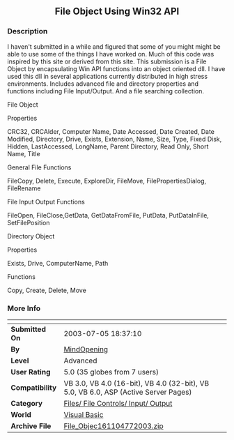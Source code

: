 ﻿<div align="center">

## File Object Using Win32 API


</div>

### Description

I haven't submitted in a while and figured that some of you might might be able to use some of the things I have worked on. Much of this code was inspired by this site or derived from this site. This submission is a File Object by encapsulating Win API functions into an object oriented dll. I have used this dll in several applications currently distributed in high stress environments. Includes advanced file and directory properties and functions including File Input/Output. And a file searching collection.

File Object

Properties

CRC32, CRCAlder, Computer Name, Date Accessed, Date Created, Date Modified, Directory, Drive, Exists, Extension, Name, Size, Type, Fixed Disk, Hidden, LastAccessed, LongName, Parent Directory, Read Only, Short Name, Title

General File Functions

FileCopy, Delete, Execute, ExploreDir, FileMove, FilePropertiesDialog, FileRename

File Input Output Functions

FileOpen, FileClose,GetData, GetDataFromFile, PutData, PutDataInFile, SetFilePosition

Directory Object

Properties

Exists, Drive, ComputerName, Path

Functions

Copy, Create, Delete, Move
 
### More Info
 


<span>             |<span>
---                |---
**Submitted On**   |2003-07-05 18:37:10
**By**             |[MindOpening](https://github.com/Planet-Source-Code/PSCIndex/blob/master/ByAuthor/mindopening.md)
**Level**          |Advanced
**User Rating**    |5.0 (35 globes from 7 users)
**Compatibility**  |VB 3\.0, VB 4\.0 \(16\-bit\), VB 4\.0 \(32\-bit\), VB 5\.0, VB 6\.0, ASP \(Active Server Pages\) 
**Category**       |[Files/ File Controls/ Input/ Output](https://github.com/Planet-Source-Code/PSCIndex/blob/master/ByCategory/files-file-controls-input-output__1-3.md)
**World**          |[Visual Basic](https://github.com/Planet-Source-Code/PSCIndex/blob/master/ByWorld/visual-basic.md)
**Archive File**   |[File\_Objec161104772003\.zip](https://github.com/Planet-Source-Code/mindopening-file-object-using-win32-api__1-46708/archive/master.zip)








